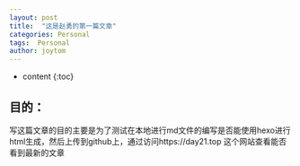 ```yaml
---
layout: post
title:  "这是赵勇的第一篇文章"
categories: Personal
tags:  Personal
author: joytom
---
```


* content
{:toc}

## 目的：

写这篇文章的目的主要是为了测试在本地进行md文件的编写是否能使用hexo进行html生成，然后上传到github上，通过访问https://day21.top 这个网站查看能否看到最新的文章


